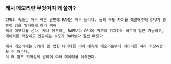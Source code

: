 ### 캐시 메모리란 무엇이며 왜 쓸까?
    
    CPU의 속도는 매우 빠른 반면에 RAM은 매우 느리다. 둘의 속도 차이를 해결해주어 CPU가 충분히 힘을 발휘하게 하기 위해
    캐시 메모리를 쓴다. 캐시 메모리는 RAM보다 CPU에 가까이 위치하여 빠르게 접근 가능하고, 
    데이터를 저장하고 인출하는 속도가 RAM보다 훨씬 빠르다.
    
    캐시 메모리에는 CPU가 쓸 법한 데이터를 미리 예측해 메모리로부터 데이터를 미리 저장해놓을 수 있는데, 
    이 때 참조 지역성의 원리에 따라 데이터를 예측한다.